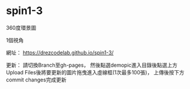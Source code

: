 # spin1-3

360度環景圖

1個視角

網址： https://drezcodelab.github.io/spin1-3/

更新： 請切換Branch至gh-pages， 然後點選demopic進入目錄後點選上方Upload Files後將要更新的圖片拖曳進入虛線框(1次最多100張)， 上傳後按下方commit changes完成更新
